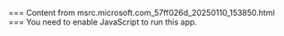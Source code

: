 === Content from msrc.microsoft.com_57ff026d_20250110_153850.html ===
You need to enable JavaScript to run this app.
